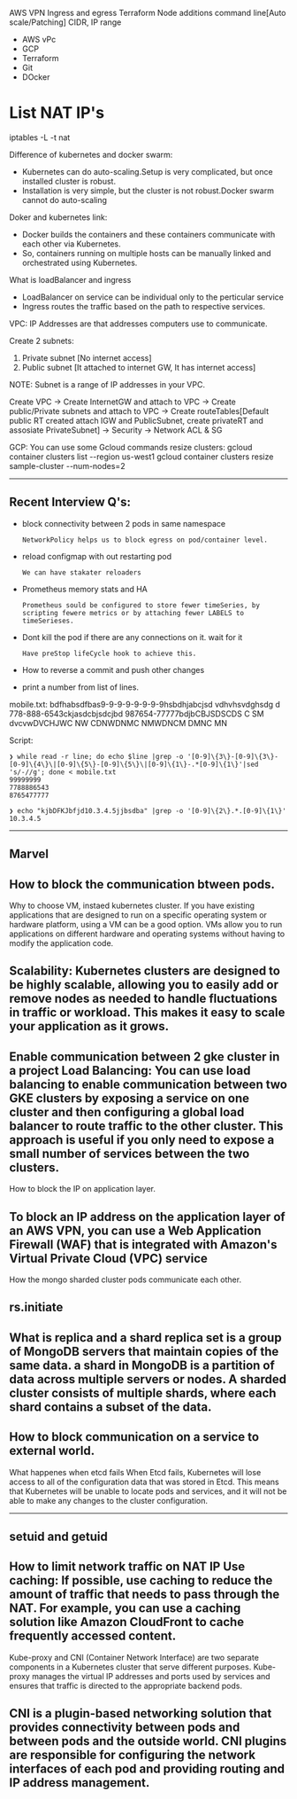 AWS VPN
Ingress and egress
Terraform
Node additions command line[Auto scale/Patching]
CIDR, IP range
- AWS vPc
- GCP
- Terraform
- Git
- DOcker


# List NAT IP's
iptables -L -t nat


Difference of kubernetes and docker swarm:
- Kubernetes can do auto-scaling.Setup is very complicated, but once installed cluster is robust.
- Installation is very simple, but the cluster is not robust.Docker swarm cannot do auto-scaling

Doker and kubernetes link:
- Docker builds the containers and these containers communicate with each other via Kubernetes. 
- So, containers running on multiple hosts can be manually linked and orchestrated using Kubernetes.

What is loadBalancer and ingress
- LoadBalancer on service can be individual only to the perticular service
- Ingress routes the traffic based on the path to respective services.

VPC:
IP Addresses are that addresses computers use to communicate.

Create 2 subnets:
1. Private subnet [No internet access]
2. Public subnet [It attached to internet GW, It has internet access]

NOTE: Subnet is a range of IP addresses in your VPC.

Create VPC -> 
Create InternetGW and attach to VPC -> 
Create public/Private subnets and attach to VPC -> 
Create routeTables[Default public RT created attach IGW and PublicSubnet, create privateRT and assosiate PrivateSubnet] ->
Security -> Network ACL & SG

GCP:
You can use some Gcloud commands resize clusters:
gcloud container clusters list --region us-west1
gcloud container clusters resize sample-cluster --num-nodes=2

---

## Recent Interview Q's:
- block connectivity between 2 pods in same namespace
  
  ```NetworkPolicy helps us to block egress on pod/container level.```

- reload configmap with out restarting pod
  
  ```We can have stakater reloaders ```
  
- Prometheus memory stats and HA
  
  ```Prometheus sould be configured to store fewer timeSeries, by scripting fewere metrics or by attaching fewer LABELS to timeSerieses.```

- Dont kill the pod if there are any connections on it. wait for it
  
  ```Have preStop lifeCycle hook to achieve this.```

- How to reverse a commit and push other changes
- print a number from list of lines.

mobile.txt:
bdfhabsdfbas9-9-9-9-9-9-9-9hsbdhjabcjsd
vdhvhsvdghsdg d 778-888-6543ckjasdcbjsdcjbd
987654-77777bdjbCBJSDSCDS C SM
dvcvwDVCHJWC NW CDNWDNMC NMWDNCM DMNC MN

Script:
```
❯ while read -r line; do echo $line |grep -o '[0-9]\{3\}-[0-9]\{3\}-[0-9]\{4\}\|[0-9]\{5\}-[0-9]\{5\}\|[0-9]\{1\}-.*[0-9]\{1\}'|sed 's/-//g'; done < mobile.txt
99999999
7788886543
8765477777

❯ echo "kjbDFKJbfjd10.3.4.5jjbsdba" |grep -o '[0-9]\{2\}.*.[0-9]\{1\}'
10.3.4.5
```
---
## Marvel
How to block the communication btween pods.
---
Why to choose VM, instaed kubernetes cluster.
 If you have existing applications that are designed to run on a specific operating system or hardware platform, using a VM can be a good option. VMs allow you to run applications on different hardware and operating systems without having to modify the application code.

Scalability: Kubernetes clusters are designed to be highly scalable, allowing you to easily add or remove nodes as needed to handle fluctuations in traffic or workload. This makes it easy to scale your application as it grows.
---
Enable communication between 2 gke cluster in a project
Load Balancing: You can use load balancing to enable communication between two GKE clusters by exposing a service on one cluster and then configuring a global load balancer to route traffic to the other cluster. This approach is useful if you only need to expose a small number of services between the two clusters.
---
How to block the IP on application layer.

To block an IP address on the application layer of an AWS VPN, you can use a Web Application Firewall (WAF) that is integrated with Amazon's Virtual Private Cloud (VPC) service
---
How the mongo sharded cluster pods communicate each other.

rs.initiate
---

What is replica and a shard
replica set is a group of MongoDB servers that maintain copies of the same data.
a shard in MongoDB is a partition of data across multiple servers or nodes. A sharded cluster consists of multiple shards, where each shard contains a subset of the data.
---

How to block communication on a service to external world.
---
What happenes when etcd fails
When Etcd fails, Kubernetes will lose access to all of the configuration data that was stored in Etcd. This means that Kubernetes will be unable to locate pods and services, and it will not be able to make any changes to the cluster configuration.

---
setuid and getuid
---
How to limit network traffic on NAT IP
Use caching: If possible, use caching to reduce the amount of traffic that needs to pass through the NAT. For example, you can use a caching solution like Amazon CloudFront to cache frequently accessed content.
---

Kube-proxy and CNI (Container Network Interface) are two separate components in a Kubernetes cluster that serve different purposes.
Kube-proxy manages the virtual IP addresses and ports used by services and ensures that traffic is directed to the appropriate backend pods.

CNI is a plugin-based networking solution that provides connectivity between pods and between pods and the outside world. CNI plugins are responsible for configuring the network interfaces of each pod and providing routing and IP address management.
---





